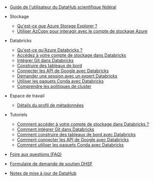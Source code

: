 - [Guide de l'utilisateur du DataHub scientifique fédéral](/fr/UserGuide/Guide-de-l'utilisateur.md)

- Stockage
  - [Qu'est-ce que Azure Storage Explorer ?](/fr/UserGuide/Storage/Datahub-AzureStorage.md)
  - [Utiliser AzCopy pour interagir avec le compte de stockage Azure](/fr/UserGuide/Storage/Utilisez-AzCopy.md)

- Databricks
  - [Qu'est-ce qu'Azure Databricks ?](/fr/UserGuide/Databricks/Databricks.md)
  - [Accédez à votre compte de stockage dans Databricks](/fr/UserGuide/Databricks/Accédez-à-votre-compte-de-stockage-dans-Databricks.md)
  - [Intégrer Git dans Databricks](/fr/UserGuide/Databricks/Intégration-de-Git.md)
  - [Construire des tableaux de bord](/fr/UserGuide/Databricks/Tableau-de-bord.md)
  - [Connecter les API de Google avec Databricks](/fr/UserGuide/Databricks/Connexion-à-l'API-Google.md)
  - [Demander une session avec un expert Databricks](/fr/UserGuide/Databricks/Demande-de-session-databricks.md)
  - [Utiliser les paquets Conda avec Databricks](/fr/UserGuide/Databricks/Paquets-Conda.md)
  - [Comprendre les politiques de cluster](/fr/UserGuide/Databricks/Politiques-des-clusters.md)

- Espace de travail
  - [Détails du profil de métadonnées](/fr/UserGuide/Workspace/Métadonnées-du-profil-de-l'espace-de-travail.md)

- Tutoriels
  - [Comment accéder à votre compte de stockage dans Databricks ?](/fr/UserGuide/Databricks/Accédez-à-votre-compte-de-stockage-dans-Databricks.md)
  - [Comment intégrer Git dans Databricks](/fr/UserGuide/Databricks/Intégration-de-Git.md)
  - [Comment construire des tableaux de bord avec Databricks](/fr/UserGuide/Databricks/Tableau-de-bord.md)
  - [Comment connecter les API de Google avec Databricks](/fr/UserGuide/Databricks/Connexion-à-l'API-Google.md)
  - [Comment utiliser les paquets Conda avec Databricks](/fr/UserGuide/Databricks/Paquets-Conda.md)

- [Foire aux questions (FAQ)](/fr/UserGuide/DHSF-FAQs.md)

- [Formulaire de demande de soutien DHSF](/fr/UserGuide/Formulaire-de-demande-de-soutien-DHSF.md)

- [Notes de mise à jour de DataHub](/fr/UserGuide/Notes-de-mise-à-jour.md)
